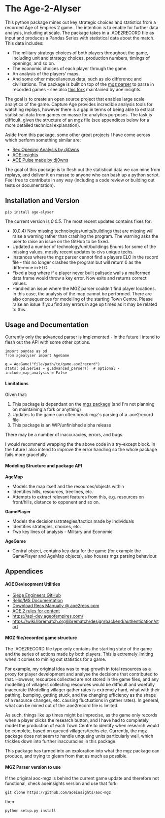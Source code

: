 # The Age-2-Alyser
This python package mines out key strategic choices and statistics from a recorded Age of Empires 2 game. The intention is to enable for further data analysis, including at scale. The package takes in a .AOE2RECORD file as input and produces a Pandas Series with statistical data about the match. This data includes:
- The military strategy choices of both players throughout the game, including unit and strategy choices, production numbers, timings of openings, and so on.
- The economic choices of each player through the game.
- An analysis of the players' maps.
- And some other miscellaneous data, such as elo difference and civilisations.
The package is built on top of the [mgz parser](https://github.com/happyleavesaoc/aoc-mgz/tree/master/mgz) to parse in recorded games - see also [this fork](https://github.com/aoeinsights/aoc-mgz) maintained by aoe insights. 

The goal is to create an open source project that enables large scale analytics of the game. Capture Age provides incredible analysis tools for watching replays, however there is a gap in terms of being able to extract statistical data from games en masse for analytics purposes. The task is difficult, given the structure of an mgz file (see appendices below for a more detailed technical explanation).

Aside from this package, some other great projects I have come across which perform something similar are: 
- [Rec Opening Analysis by dj0wns](https://github.com/dj0wns/AoE_Rec_Opening_Analysis/tree/main)
- [AOE insights](https://www.aoe2insights.com/)
- [AOE Pulse made by dj0wns](https://www.aoepulse.com/home)

The goal of this package is to flesh out the statistical data we can mine from replays, and deliver it en masse to anyone who can bash up a python script. Feel free to contribute in any way (including a code review or building out tests or documentation).

## Installation and Version
```
pip install age-alyser
```
The current version is *0.0.5*. The most recent updates contains fixes for:
- (0.0.4) Now missing technologies/units/buildings that are missing will raise a warning rather than crashing the program. The warning asks the user to raise an issue on the GitHub to be fixed.
- Updated a number of technology/unit/buildings Enums for some of the missing values, mostly recent updates to civs unique techs.
- Instances where the mgz parser cannot find a players ELO in the record file - this no longer crashes the program but will return 0 as the difference in ELO.
- Fixed a bug where if a player never built palisade walls a malformed data frame would throw a key error. Now exits and returns correct values.
- Handled an issue where the MGZ parser couldn't find player locations. In this case, the analysis of the map cannot be performed. There are also consequences for modelling of the starting Town Centre. Please raise an issue if you find any errors in age up times as it may be related to this.


## Usage and Documentation
Currently only the advanced parser is implemented - in the future I intend to flesh out the API with some other options.
```
import pandas as pd
from agealyser import AgeGame

g = AgeGame("file/path/to/game.aoe2record")
stats: pd.Series = g.advanced_parser()  # optional - include_map_analysis = False
```
#### Limitations
Given that:
1. This package is dependant on the [mgz package](https://github.com/happyleavesaoc/aoc-mgz) (and I'm not planning on maintaining a fork or anything)
2. Updates to the game can often break mgz's parsing of a .aoe2record file
3. This package is an WIP/unfinished alpha release

There may be a number of inaccuracies, errors, and bugs.

I would recommend wrapping the the above code in a try-except block. In the future I also intend to improve the error handling so the whole package fails more gracefully.

#### Modeling Structure and package API
**AgeMap** 
- Models the map itself and the resources/objects within
- Identifies hills, resources, treelines, etc.
- Attempts to extract relevant features from this, e.g. resources on front/hills, distance to opponent and so on.

**GamePlayer**
- Models the decisions/strategies/tactics made by individuals
- Identifies strategies, choices, etc.
- Two key lines of analysis - Military and Economic

**AgeGame**
- Central object, contains key data for the game (for example the GamePlayer and AgeMap objects), also houses mgz parsing behaviour.


## Appendices
#### AOE Devleopment Utilities
- [Siege Engineers GitHub](https://github.com/SiegeEngineers)
- [Relic/MS Documentation](https://wiki.librematch.org/librematch/data_sources/start)
- [Download Recs Manually @ aoe2recs.com](https://aoe2recs.com/)
- [AOE 2 rules for content](https://www.xbox.com/en-GB/developers/rules)
- https://api-dev.ageofempires.com/
- https://wiki.librematch.org/librematch/design/backend/authentication/start

#### MGZ file/recorded game structure
The .AOE2RECORD file type only contains the starting state of the game and the series of actions made by both players. This is extremely limiting when it comes to mining out statistics for a game. 

For example, my original idea was to map growth in total resources as a proxy for player development and analyse the decisions that contributed to that. However, resources collected are not stored in the game files, and any modelling of villagers collecting resources would be difficult and woefully inaccurate (Modelling villager gather rates is extremely hard, what with their pathing, bumping, getting stuck, and the changing efficiency as the shape of a resource changes, etc. causing fluctuations in gather rates). 
In general, what can be mined out of the .aoe2record file is limited.

As such, things like up times might be imprecise, as the game only records when a player clicks the research button, and I have had to completely model the production of each Town Centre to identify when research would be complete, based on queued villagers/techs etc. Currently, the mgz package does not seem to handle unqueing units particularly well, which trickles down into further inaccuracies in this package.

This package has turned into an exploration into what the mgz package can produce, and trying to gleam from that as much as possible.

#### MGZ Parser version to use
If the original aoc-mgz is behind the current game update and therefore not functional, check aoeinsights version and use that fork:
```
git clone https://github.com/aoeinsights/aoc-mgz
```
then 
```
python setup.py install
```